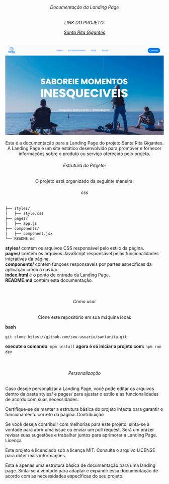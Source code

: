 <h6 align="center">Documentação da Landing Page</h6>
<h6 align="center">LINK DO PROJETO:
    
[Santa Rita Gigantes](https://www.pesqueirosantaritagigantes.com.br/ "Santa Rita Gigantes")</h6>

![Santa Rita](https://github.com/BulboGC/santarita/raw/main/SantaRita.png)


<p align="center">Esta é a documentação para a Landing Page do projeto Santa Rita Gigantes. A Landing Page é um site estático desenvolvido para promover e fornecer informações sobre o produto ou serviço oferecido pelo projeto.</p>

<h6 align="center">Estrutura do Projeto:</h6>

<p align="center">O projeto está organizado da seguinte maneira:</p>

<h6 align="center">css</h6>

    ├── styles/
    │   ├── style.css
    ├── pages/
    │   ├── app.js
    ├── components/
    │   ├── component.jsx
    └── README.md

<b>styles/</b> contém os arquivos CSS responsável pelo estilo da página.
<br>
<b>pages/</b> contém os arquivos JavaScript responsável pelas funcionalidades interativas da página.
<br>
<b>components/</b> contém funçoes responsaveis por partes específicas da aplicação como a navbar
<br>
<b>index.html</b> é o ponto de entrada da Landing Page.
<br>
<b>README.md</b> contém esta documentação.

<br>
<h6 align="center">Como usar</h6>

<p align="center">Clone este repositório em sua máquina local:</p>

 <b>bash</b>

    git clone https://github.com/seu-usuario/santarita.git

   
  <b>execute o comando:</b>
   ```npm install```
  <b>agora é só iniciar o projeto com:</b>
   ```npm run dev ```
   
<br>
<h6 align="center">Personalização</h6>

Caso deseje personalizar a Landing Page, você pode editar os arquivos dentro da pasta styles/ e pages/ para ajustar o estilo e as funcionalidades de acordo com suas necessidades. 

Certifique-se de manter a estrutura básica do projeto intacta para garantir o funcionamento correto da página.
Contribuição

Se você deseja contribuir com melhorias para este projeto, sinta-se à vontade para abrir uma issue ou enviar um pull request. Será um prazer revisar suas sugestões e trabalhar juntos para aprimorar a Landing Page.
Licença

Este projeto é licenciado sob a licença MIT. Consulte o arquivo LICENSE para obter mais informações.

Esta é apenas uma estrutura básica de documentação para uma landing page. Sinta-se à vontade para adaptar e expandir essa documentação de acordo com as necessidades específicas do seu projeto.

